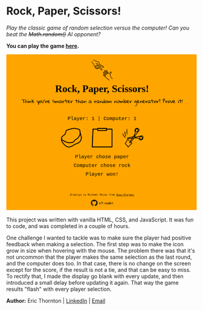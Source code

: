 # Rock, Paper, Scissors!

_Play the classic game of random selection versus the computer! Can you beat the ~~Math.random()~~ AI opponent?_

**You can play the game [here](https://et-codes.github.io/rps).**

![Rock, Paper, Scissors screenshot](assets/screenshot.png)

This project was written with vanilla HTML, CSS, and JavaScript. It was fun to code, and was completed in a couple of hours.

One challenge I wanted to tackle was to make sure the player had positive feedback when making a selection. The first step was to make the icon grow in size when hovering with the mouse. The problem there was that it's not uncommon that the player makes the same selection as the last round, and the computer does too. In that case, there is no change on the screen except for the score, if the result is not a tie, and that can be easy to miss. To rectify that, I made the display go blank with every update, and then introduced a small delay before updating it again. That way the game results "flash" with every player selection.

**Author:** Eric Thornton | [LinkedIn](https://www.linkedin.com/in/ethornton/) | [Email](mailto:ericthornton43@gmail.com)

